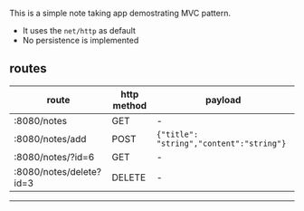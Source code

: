 This is a simple note taking app demostrating MVC pattern.

- It uses the `net/http` as default
- No persistence is implemented

## routes
| route                   | http method | payload                                  |
| ----------------------- | ----------- | ---------------------------------------- |
| :8080/notes             | GET         | -                                        |
| :8080/notes/add         | POST        | `{"title": "string","content":"string"}` |
| :8080/notes/?id=6       | GET         | -                                        |
| :8080/notes/delete?id=3 | DELETE      | -                                        |
---